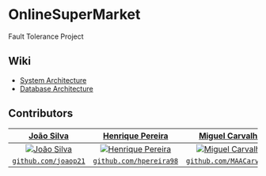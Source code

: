 # OnlineSuperMarket
Fault Tolerance Project

## Wiki
* [System Architecture](https://github.com/joaop21/OnlineSuperMarket/wiki/System-Architecture)
* [Database Architecture](https://github.com/joaop21/OnlineSuperMarket/wiki/Database-Architecture)

## Contributors
| <a href="https://github.com/joaop21" target="_blank">**João Silva**</a> | <a href="https://github.com/hpereira98" target="_blank">**Henrique Pereira**</a> | <a href="https://github.com/MAACarvalho" target="_blank">**Miguel Carvalho**</a> |
| :---: | :---: | :---:|
| [![João Silva](https://avatars1.githubusercontent.com/u/36553777?s=200)](https://github.com/joaop21) | [![Henrique Pereira](https://avatars2.githubusercontent.com/u/22550332?s=200)](https://github.com/hpereira98) | [![Miguel Carvalho](https://avatars0.githubusercontent.com/u/25797331?s=200)](https://github.com/MAACarvalho) |
| <a href="https://github.com/joaop21" target="_blank">`github.com/joaop21`</a> | <a href="https://github.com/hpereira98" target="_blank">`github.com/hpereira98`</a> | <a href="https://github.com/MAACarvalho" target="_blank">`github.com/MAACarvalho`</a> |
